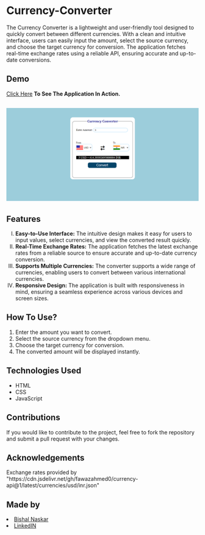 # Currency-Converter
<p>The Currency Converter is a lightweight and user-friendly tool designed to quickly convert between different currencies. With a clean and intuitive interface, users can easily input the amount, select the source currency, and choose the target currency for conversion. The application fetches real-time exchange rates using a reliable API, ensuring accurate and up-to-date conversions.</p>

<h2>Demo</h2>
<a href="https://bishal-currency-converter.netlify.app/">Click Here</a> <strong>To See The Application In Action.</strong>

<h2><img src="https://github.com/Bishal-5/Currency-Converter/blob/d6a175baa418d60a6084597dad172e57a3afc7c7/Currency%20Converter/Screenshot/Screenshot.png"></h2>

<h2>Features</h2>
<ol type="I">
  <li><strong>Easy-to-Use Interface:</strong> The intuitive design makes it easy for users to input values, select currencies, and view the converted result quickly.</li>
  <li><strong>Real-Time Exchange Rates:</strong> The application fetches the latest exchange rates from a reliable source to ensure accurate and up-to-date currency conversion.</li>
  <li><strong>Supports Multiple Currencies:</strong> The converter supports a wide range of currencies, enabling users to convert between various international currencies.</li>
  <li><strong>Responsive Design:</strong> The application is built with responsiveness in mind, ensuring a seamless experience across various devices and screen sizes.</li>
</ol>

<h2>How To Use?</h2>
<ol>
  <li>Enter the amount you want to convert.</li>
  <li>Select the source currency from the dropdown menu.</li>
  <li>Choose the target currency for conversion.</li>
  <li>The converted amount will be displayed instantly.</li>  
</ol>

<h2>Technologies Used</h2>
<ul>
  <li>HTML</li>
  <li>CSS</li>
  <li>JavaScript</li>
</ul>

<h2>Contributions</h2>
<p>If you would like to contribute to the project, feel free to fork the repository and submit a pull request with your changes.</p>

<h2>Acknowledgements</h2>
<p>Exchange rates provided by "https://cdn.jsdelivr.net/gh/fawazahmed0/currency-api@1/latest/currencies/usd/inr.json"</p>

<h2>Made by</h2>
<li><a href="https://github.com/Bishal-5">Bishal Naskar</a></li>
<li><a href="https://www.linkedin.com/in/bishal-naskar-2a5716250/">LinkedIN</a></li>
